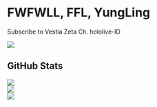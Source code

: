 # FWFWLL, FFL, YungLing

Subscribe to Vestia Zeta Ch. hololive-ID

![](https://count.getloli.com/get/@:FWFWLL?theme=rule34)

## GitHub Stats
![](https://github-readme-stats.vercel.app/api?username=FWFWLL&theme=github_dark&count_private=true&hide=contribs&hide_border=true&show_icons=true&title_color=54DA97&icon_color=FF0064)  
![](http://github-readme-streak-stats.herokuapp.com?user=FWFWLL&theme=github-dark&hide_border=true&stroke=FF0064&ring=54DA97&fire=FF0064&dates=54DA97)  
![](https://github-readme-stats.vercel.app/api/top-langs/?username=FWFWLL&layout=compact&theme=github_dark&langs_count=6&hide_border=true&title_color=54DA97)  
